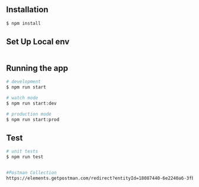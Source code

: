 ## Installation

```bash
$ npm install
```

## Set Up Local env

```See .env.default
```

## Running the app

```bash
# development
$ npm run start

# watch mode
$ npm run start:dev

# production mode
$ npm run start:prod
```

## Test

```bash
# unit tests
$ npm run test


#Postman Collection
https://elements.getpostman.com/redirect?entityId=18087440-6e2240a6-3fb3-427c-b5f5-4ba3812a54cb&entityType=collection


```
